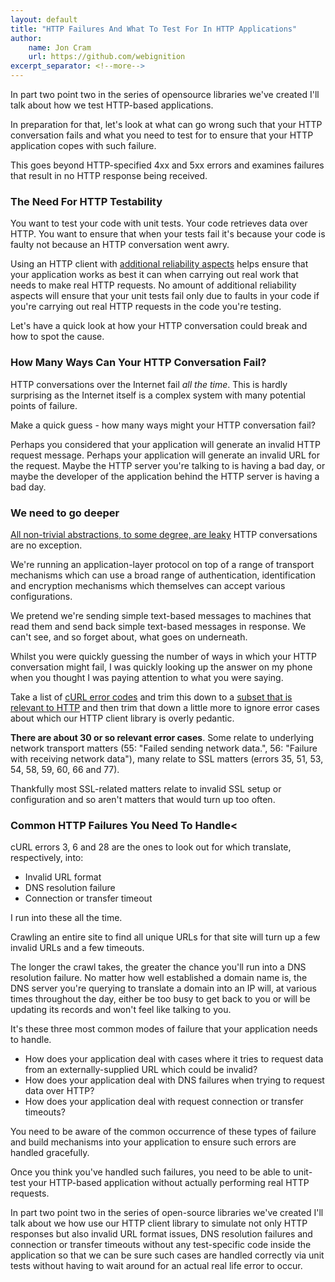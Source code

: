 ```yaml
---
layout: default
title: "HTTP Failures And What To Test For In HTTP Applications"
author:
    name: Jon Cram
    url: https://github.com/webignition
excerpt_separator: <!--more-->
---
```

    
In part two point two in the series of opensource libraries we've
created I'll talk about how we test HTTP-based applications.

In preparation for that, let's look at what can go wrong such that your
HTTP conversation fails and what you need to test for to ensure that your
HTTP application copes with such failure.

This goes beyond HTTP-specified 4xx and 5xx errors and examines failures
that result in no HTTP response being received.

<!--more-->

### The Need For HTTP Testability

You want to test your code with unit tests. Your code  retrieves data over
HTTP. You want to ensure that when your tests fail it's because your code
is faulty not because an HTTP conversation went
awry.

Using an HTTP client with [additional reliability aspects](/opensource-libraries-weve-created-and-how-we-use-them-part-two-point-one-http-reliability/)
helps ensure that your application works as best it can when carrying out
real work that needs to make real HTTP requests. No amount of additional
reliability aspects will ensure that your unit tests fail only due to
faults in your code if you're carrying out real HTTP requests in the code
you're testing.

Let's have a quick look at how your HTTP conversation could break and how
to spot the cause.
    
### How Many Ways Can Your HTTP Conversation Fail?

HTTP conversations over the Internet fail <em>all the time</em>. This is
hardly surprising as the Internet itself is a complex system with many
potential points of failure.

Make a quick guess - how many ways might your HTTP conversation fail?

Perhaps you considered that your application will generate an invalid HTTP
request message. Perhaps your application will generate an invalid URL
for the request. Maybe the HTTP server you're talking to is having a bad
day, or maybe the developer of the application behind the HTTP server
is having a bad day.
    
### We need to go deeper

[All non-trivial abstractions, to some degree, are leaky](http://www.joelonsoftware.com/articles/LeakyAbstractions.html)
HTTP conversations are no exception.

We're running an application-layer protocol on top of a range of
transport mechanisms which can use a broad range of authentication,
identification and encryption mechanisms which themselves can accept
various configurations.

We pretend we're sending simple text-based messages to machines that read
them and send back simple text-based messages in response. We can't see,
and so forget about, what goes on underneath.

Whilst you were quickly guessing the number of ways in which your HTTP
conversation might fail, I was quickly looking up the answer on my phone
when you thought I was paying attention to what you were saying.   
    
Take a list of [cURL error codes](http://curl.haxx.se/libcurl/c/libcurl-errors.html)
and trim this down to a [subset that is relevant to HTTP](https://github.com/webignition/http-client/blob/master/src/webignition/Http/Client/CurlException.php)
and then trim that down a little more to
ignore error cases about which our HTTP client library is overly pedantic.    
    
**There are about 30 or so relevant error cases**. Some
relate to underlying network transport matters (55: "Failed sending
network data.",  56: "Failure with receiving network data"), many relate
to SSL matters (errors 35, 51, 53, 54, 58, 59, 60, 66 and 77).

Thankfully most SSL-related matters relate to invalid SSL setup or configuration
and so aren't matters that would turn up too often.
    
### Common HTTP Failures You Need To Handle<

cURL errors 3, 6 and 28 are the ones to look out for which translate, respectively,
into:

- Invalid URL format
- DNS resolution failure
- Connection or transfer timeout

I run into these all the time.

Crawling an entire site to find all unique  URLs for that site will turn up
a few invalid URLs and a few timeouts.

The longer the crawl takes, the greater the chance you'll run into a DNS
resolution failure. No matter how well established a domain name is, the
DNS server you're querying to translate a domain into an IP will, at
various times throughout the day, either be too busy to get back to you
or will be updating its records and won't feel like talking to you.

It's these three most common modes of failure that your application needs
to handle.


- How does your application deal with cases where it tries to
request data from an externally-supplied URL which could be
invalid?
- How does your application deal with DNS failures when trying to
request data over HTTP?
- How does your application deal with request connection or transfer
timeouts?

You need to be aware of the common occurrence of these types of failure
and build mechanisms into your application to ensure such errors are
handled gracefully.

Once you think you've handled such failures, you need to be able to
unit-test your HTTP-based application without actually performing real
HTTP requests.

In part two point two in the series of open-source libraries we've
created I'll talk about we how use our HTTP client library to simulate not
only HTTP responses but also invalid URL format issues, DNS resolution
failures and connection or transfer timeouts without any test-specific
code inside the application so that we can be sure such cases are handled
correctly via unit tests without having to wait around for an actual real
life error to occur.

